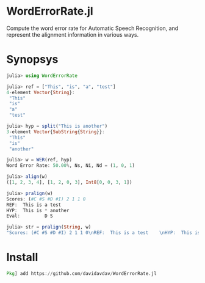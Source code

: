 # WordErrorRate.jl
Compute the word error rate for Automatic Speech Recognition, and represent the alignment information in various ways. 

# Synopsys

```julia
julia> using WordErrorRate

julia> ref = ["This", "is", "a", "test"]
4-element Vector{String}:
 "This"
 "is"
 "a"
 "test"

julia> hyp = split("This is another")
3-element Vector{SubString{String}}:
 "This"
 "is"
 "another"

julia> w = WER(ref, hyp)
Word Error Rate: 50.00%, Ns, Ni, Nd = (1, 0, 1)

julia> align(w)
([1, 2, 3, 4], [1, 2, 0, 3], Int8[0, 0, 3, 1])

julia> pralign(w)
Scores: (#C #S #D #I) 2 1 1 0
REF:  This is a test    
HYP:  This is * another 
Eval:         D S       

julia> str = pralign(String, w)
"Scores: (#C #S #D #I) 2 1 1 0\nREF:  This is a test    \nHYP:  This is * another \nEval:         D S       \n"
```

# Install

```julia
Pkg] add https://github.com/davidavdav/WordErrorRate.jl
```

